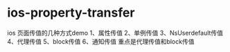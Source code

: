 # ios-property-transfer
ios 页面传值的几种方式demo
1、属性传值
2、单例传值
3、NsUserdefault传值
4、代理传值
5、block传值
6、通知传值
重点是代理传值和block传值
